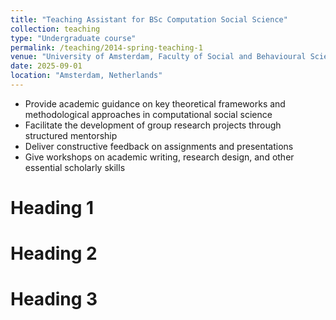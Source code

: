 ```yaml
---
title: "Teaching Assistant for BSc Computation Social Science"
collection: teaching
type: "Undergraduate course"
permalink: /teaching/2014-spring-teaching-1
venue: "University of Amsterdam, Faculty of Social and Behavioural Sciences"
date: 2025-09-01
location: "Amsterdam, Netherlands"
---
```


- Provide academic guidance on key theoretical frameworks and methodological approaches in computational social science  
- Facilitate the development of group research projects through structured mentorship  
- Deliver constructive feedback on assignments and presentations  
- Give workshops on academic writing, research design, and other essential scholarly skills


Heading 1
======

Heading 2
======

Heading 3
======
